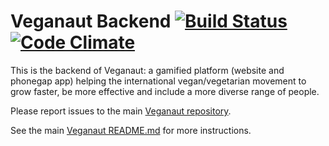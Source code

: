 Veganaut Backend [![Build Status](https://travis-ci.org/veganaut/veganaut-backend.svg?branch=master)](https://travis-ci.org/veganaut/veganaut-backend) [![Code Climate](https://codeclimate.com/github/veganaut/veganaut-backend/badges/gpa.svg)](https://codeclimate.com/github/veganaut/veganaut-backend)
================

This is the backend of Veganaut: a gamified platform (website and phonegap app) helping the international
vegan/vegetarian movement to grow faster, be more effective and include a more diverse range of people.

Please report issues to the main [Veganaut repository](https://github.com/veganaut/veganaut/issues).

See the main [Veganaut README.md](https://github.com/veganaut/veganaut/blob/master/README.md) for more instructions.
